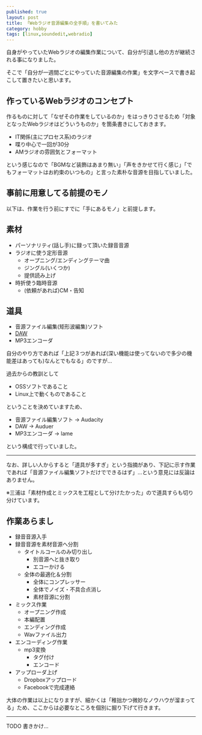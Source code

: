 ```yaml
---
published: true
layout: post
title: 「Webラジオ音源編集の全手順」を書いてみた
category: hobby
tags: [linux,soundedit,webradio]
---
```


自身がやっていたWebラジオの編集作業について、自分が引退し他の方が継続される事になりました。

そこで「自分が一週間ごとにやっていた音源編集の作業」を文字ベースで書き起こして置きたいと思います。

## 作っているWebラジオのコンセプト

作るものに対して「なぜその作業をしているのか」をはっきりさせるため「対象となったWebラジオはどういうものか」を箇条書きにしておきます。

+ IT関係(主にプロセス系)のラジオ
+ 喋り中心で一回が30分
+ AMラジオの雰囲気とフォーマット

という感じなので「BGMなど装飾はあまり無い」「声をきかせて行く感じ」「でもフォーマットはお約束のいつもの」と言った素朴な音源を目指していました。

## 事前に用意してる前提のモノ

以下は、作業を行う前にすでに「手にあるモノ」と前提します。

## 素材

+ パーソナリティ(話し手)に録って頂いた録音音源
+ ラジオに使う定形音源
  + オープニング/エンディングテーマ曲
  + ジングル(いくつか)
  + 提供読み上げ
+ 時折使う臨時音源
  + (依頼があれば)CM・告知

## 道具

+ 音源ファイル編集(矩形波編集)ソフト
+ [DAW](http://info.shimamura.co.jp/digital/guide/2013/03/982)
+ MP3エンコーダ

自分のやり方であれば「上記３つがあれば(深い機能は使ってないので多少の機能差はあっても)なんとでもなる」のですが…

過去からの教訓として

+ OSSソフトであること
+ Linux上で動くものであること

ということを決めていますため、

+ 音源ファイル編集ソフト -> Audacity
+ DAW -> Auduer
+ MP3エンコーダ -> lame

という構成で行っていました。

---

なお、詳しい人からすると「道具が多すぎ」という指摘があり、下記に示す作業であれば「音源ファイル編集ソフトだけでできるはず」…という意見には反論はありません。

※三浦は「素材作成とミックスを工程として分けたかった」ので道具すらも切り分けています。

## 作業あらまし

+ 録音音源入手
+ 録音音源を素材音源へ分割
  + タイトルコールのみ切り出し
    + 別音源へと抜き取り
    + エコーかける
  + 全体の最適化＆分割
    + 全体にコンプレッサー
    + 全体でノイズ・不具合点消し
    + 素材音源に分割
+ ミックス作業
  + オープニング作成
  + 本編配置
  + エンディング作成
  + Wavファイル出力
+ エンコーディング作業
  + mp3変換
    + タグ付け
    + エンコード
+ アップローダ上げ
  + Dropboxアップロード
  + Facebookで完成連絡

大体の作業は以上になりますが、細かくは「稚拙かつ微妙なノウハウが溜まってる」ため、ここからは必要なところを個別に掘り下げて行きます。

---

TODO 書きかけ…
